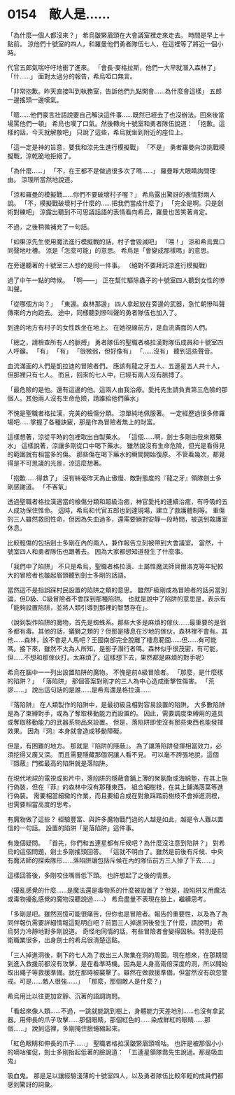 # 0154　敵人是……

「為什麼一個人都沒來？」
希烏皺緊眉頭在大會議室裡走來走去。
時間是早上十點前。
涼他們十號室的四人，和羅曼他們勇者隊伍七人，在這裡等了將近一個小時。

代官五郎氣喘吁吁地衝了進來。
「會長·麥格拉斯，他們一大早就潛入森林了」
「什……」
面對太過分的報告，希烏啞口無言。

「非常抱歉。昨天直接叫到執務室，告訴他們九點開會……為什麼會這樣」
五郎一邊搖頭一邊嘆氣。

「嗯……他們豪言壯語說要自己解決這件事……既然已經去了也沒辦法。回來後當場罵他們一頓」
希烏也嘆了口氣。然後轉向十號室和勇者隊伍說道：
「抱歉。這樣的話，今天就解散吧」
只說了這些，希烏就坐到附近的座位上。

「這一定是神的旨意，要我和涼先生進行模擬戰」
「不是」
勇者羅曼向涼挑戰模擬戰，涼乾脆地拒絕了。

「為什麼……」
「不，在王都不是做過很多次了嗎……」
羅曼睜大眼睛詢問理由。
涼理所當然地說道。

「涼和羅曼的模擬戰……你們不要破壞村子喔？」
希烏露出驚訝的表情對兩人說。
「不，模擬戰破壞村子什麼的……把我們當成什麼了」
「完全是啊。只是劍術對練吧」
涼露出聽到不可思議話語的表情看向希烏，羅曼也苦笑著肯定。

不過，之後稍微補充了一句話。

「如果涼先生使用魔法進行模擬戰的話，村子會毀滅吧」
「喂！」
涼和希烏異口同聲地吐槽。
涼是「怎麼可能」的意思。
希烏是「會變成那樣嗎」的意思。

在旁邊聽著的十號室三人想的是同一件事。
（絕對不要拜託涼進行模擬戰）

過了中午一點的時候。
「啊——」
正在幫忙驅除蟲子的十號室四人聽到女性的慘叫聲。

「從哪個方向？」
「東邊。森林那邊」
四人拿起放在旁邊的武器，急忙朝慘叫聲傳來的方向跑去。
途中，同樣聽到慘叫聲的勇者隊伍也加入了。

到達的地方有村子的女性跌坐在地上。
在她視線前方，是血流滿面的人們。

「總之，請檢查所有人的脈搏」
勇者隊伍的聖職者格拉漢對隊伍成員和十號室四人呼籲。
「有」
「有」
「很微弱，但好像有」
「……沒有」
聽到這些聲音。

血流滿面的人們是凱拉迪的冒險者們。
應該有龍之牙五人、五連星五人共十人，但那裡只有七人。
而且，回來的七人中，已經有兩人沒有脈搏了。

「最危險的是他。還有這邊的他。這兩人由我治療。愛托先生請負責第三危險的那個人。其他兩人沒有生命危險，請誰給他們藥水」

不愧是聖職者格拉漢，完美的檢傷分類。
涼單純地佩服著。
一定經歷過很多修羅場吧……掌握了各種訣竅，那是作為冒險者無上的財富。

這樣想著，涼從平時的包裡取出自製藥水。
「這個……啊，劍士多剛由我來餵藥水」
這樣說著，涼讓多剛從口中喝下藥水。
雖然說沒有生命危險，但光是看得見的範圍就有相當多的傷。
那些傷在喝下藥水的瞬間開始復原。
不管看幾次，都覺得是不可思議的光景，涼這麼想著。

「抱歉……得救了」
沒有絲毫昨天為止傲慢、敵對態度的『龍之牙』領隊劍士多剛感謝道。
「不客氣」

透過聖職者格拉漢適當的檢傷分類和超級治癒，神官愛托的連續治癒，有呼吸的五人成功保住性命。
這時，希烏和代官五郎也到達現場，建立了救護體制等。
重傷的三人雖然救回性命，但因為失血過多，還需要絕對安靜一段時間，被送到救護室休息。

比較輕傷的包括劍士多剛在內的兩人，兼作報告立刻被帶到大會議室。
當然，十號室四人和勇者隊伍也跟著去。
因為大家都想知道發生了什麼事。

「我們中了陷阱」
不只是希烏，聖職者格拉漢、土屬性魔法師貝爾洛克等年紀較大的冒險者也皺起眉頭聽到劍士多剛的話語。

當然這不是指誤踩村民設置的陷阱之類的意思。
雖然F級剛成為冒險者的話另當別論，但D級、C級冒險者不會踩到那種陷阱。
也就是說中了陷阱的意思是，表示有「能夠設置陷阱，並將人類引導到那裡的智慧存在」。

（說到製作陷阱的魔物，首先是蜘蛛系。那些大多是麻煩的傢伙……最重要的是很多都有毒。其他的話，蟻獅之類的？但那是棲息在沙地的傢伙，森林裡不會有。其他……森林，該不會是人馬吧？王國南部完全脫離了棲息範圍……但……有可能嗎。接下來，雖然不太為人所知，是影子潛行者嗎。森林似乎很茂密，有可能，但……不想和那傢伙打。太麻煩了。這樣想下去，果然都是麻煩的對手呢）

希烏在腦中一一列出設置陷阱的魔物。
不愧是前A級冒險者。
「那麼，是什麼樣的陷阱？」
「落陷阱」
那個答案對剛才的三人為中心造成衝擊性傷害。
「荒謬……」
說出這句話的是誰……是希烏還是格拉漢……

『落陷阱』
在人類製作的陷阱中，是最初級且相對容易設置的陷阱。
大多數陷阱是為了束縛對手，或為了奪取移動能力而設置的。
因此，需要調度束縛用的道具或奪取移動能力的武器系物品來設置。
但是，落陷阱即使沒有那些東西也能發揮效果。
因為『洞』本身就會造成移動障礙。

但是，有困難的地方。
那就是『陷阱的隱蔽』。
為了讓落陷阱發揮相當效力，必須挖得又廣又深。
而且需要隱藏那個洞讓人看不見。
可以毫不誇張地說，這個『隱蔽』門檻最高的陷阱就是落陷阱。

在現代地球的電視或影片中，落陷阱的隱蔽會鋪上薄的聚氨酯或海綿墊，在其上施行偽裝，但在『菲』的森林中沒有那種東西。
組合細樹枝，在其上鋪滿落葉等進行偽裝。
需要相當細緻的作業，而且要組合成在對象踩踏前樹枝不會掉進洞裡，也需要相當高度的思考。

有魔物做了這些？
經驗豐富、與許多魔物戰鬥過的人越是如此，越是令人難以置信的一句話。
設置的陷阱「是落陷阱」這件事。

有幾個疑問。
「首先，你們和五連星都有斥候吧？為什麼沒注意到陷阱？」
對希烏的這個問題，劍士多剛搖頭回答。
「這就不明白了。雖然是前後有斥候、中央有魔法師的探索隊形……落陷阱讓包括斥候在內的隊伍前方三人掉了下去……」

這樣回答後，多剛咬住嘴唇低下頭。
也許想起了之後的情景。

（擾亂感覺的什麼……是魔法還是毒物系的什麼被設置了？但是，設陷阱又用魔法或毒物擾亂感覺的魔物沒聽說過……）
希烏盡量不表現在臉上，繼續思考。

「多剛是吧。雖然回憶可能很痛苦，但你也是冒險者。報告的重要性，以及為了為同伴報仇需要詳細情報這點明白吧？前面三人掉進洞後發生了什麼，請說明」
希烏努力冷靜地對多剛說道。
奇怪地同情的話，有些冒險者會變得固執。特別是前衛職業很多，出身劍士的希烏很清楚這點。

「三人掉進洞後，剩下的七人為了救出三人聚集在洞的周圍。現在想來，在那期間到進入救援前都沒有攻擊，是在看準時機。因為是人身高兩倍深度的洞，所以開始取出繩子等救援準備。就在那時被襲擊了。雖然在做救援準備，但當然沒有疏忽警戒。可是……敵人很強……」
「那麼，那個敵人是什麼？」

希烏用比以往更加安靜、沉著的語調詢問。

「看起來像人類……不過，一跳就能跳到樹上，身體能力天差地別……也沒有拿武器。用伸長的爪子攻擊……那個眼睛，那個紅色的……染成鮮紅的眼睛……那個……」
說到這裡，多剛掩住臉蜷縮起來。

「紅色眼睛和伸長的爪子……」
聖職者格拉漢皺緊眉頭嘀咕。
也許是被那個小小的嘀咕催促，劍士多剛抬起低著的臉說道：
「五連星領隊喬先生說過。那是吸血鬼」

吸血鬼。
那是足以讓經驗淺薄的十號室四人，以及勇者隊伍比較年輕的成員們都感到驚訝的詞彙。